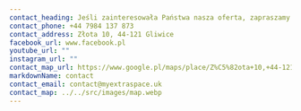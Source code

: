 ```yaml
---
contact_heading: Jeśli zainteresowała Państwa nasza oferta, zapraszamy do kontaktu
contact_phone: +44 7984 137 873
contact_address: Złota 10, 44-121 Gliwice
facebook_url: www.facebook.pl
youtube_url: ""
instagram_url: ""
contact_map_url: https://www.google.pl/maps/place/Z%C5%82ota+10,+44-121+Gliwice/@50.3058847,18.6259742,281m/data=!3m1!1e3!4m6!3m5!1s0x4711307f0099d381:0x85f1585fd4408dca!8m2!3d50.305974!4d18.626319!16s%2Fg%2F11c2ctbv6_?entry=ttu
markdownName: contact
contact_email: contact@myextraspace.uk
contact_map: ../../src/images/map.webp
---
```

